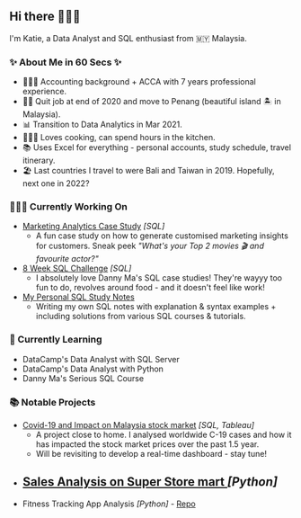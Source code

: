 ## Hi there 🙋🏻‍♀️


I'm Katie, a Data Analyst and SQL enthusiast from 🇲🇾 Malaysia.

### ✨ About Me in 60 Secs ✨
- 👩🏻‍💻 Accounting background + ACCA with 7 years professional experience.
- 👋🏻 Quit job at end of 2020 and move to Penang (beautiful island 🏝 in Malaysia).
- 📊 Transition to Data Analytics in Mar 2021.
- 👩🏻‍🍳 Loves cooking, can spend hours in the kitchen.
- 📚 Uses Excel for everything - personal accounts, study schedule, travel itinerary.
- 🏖 Last countries I travel to were Bali and Taiwan in 2019. Hopefully, next one in 2022?

### 👩🏻‍💻 Currently Working On
- [Marketing Analytics Case Study](https://github.com/katiehuangx/Serious-SQL) _[SQL]_
  - A fun case study on how to generate customised marketing insights for customers. Sneak peek _"What's your Top 2 movies 🎬 and favourite actor?"_
- [8 Week SQL Challenge](https://github.com/katiehuangx/8-Week-SQL-Challenge) _[SQL]_ 
  - I absolutely love Danny Ma's SQL case studies! They're wayyy too fun to do, revolves around food - and it doesn't feel like work!
- [My Personal SQL Study Notes](https://github.com/katiehuangx/Learn-SQL)
  - Writing my own SQL notes with explanation & syntax examples + including solutions from various SQL courses & tutorials.

### 📝 Currently Learning
- DataCamp's Data Analyst with SQL Server
- DataCamp's Data Analyst with Python
- Danny Ma's Serious SQL Course

### 📚 Notable Projects
- [Covid-19 and Impact on Malaysia stock market](https://github.com/katiehuangx/Covid-19-and-Impact-on-Malaysia-stock-market) _[SQL, Tableau]_ 
  - A project close to home. I analysed worldwide C-19 cases and how it has impacted the stock market prices over the past 1.5 year.
  - Will be revisiting to develop a real-time dashboard - stay tune! 
- [Sales Analysis on Super Store mart ](https://github.com/katiehuangx/The-Sparks-Foundation-Internship) _[Python]_ 
  - 
- Fitness Tracking App Analysis _[Python]_ - [Repo](https://github.com/katiehuangx/Google-Data-Analytics-Capstone)


